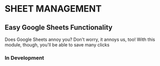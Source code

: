 # SHEET MANAGEMENT

## Easy Google Sheets Functionality

Does Google Sheets annoy you? Don't worry, it annoys us, too! With this module, though,
you'll be able to save many clicks

### In Development
